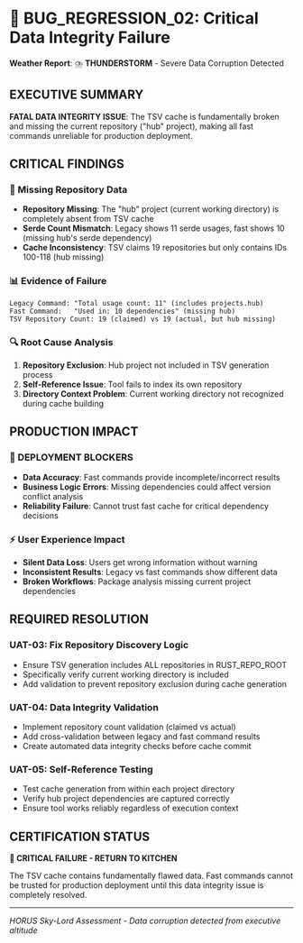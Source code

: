 # 🐛 BUG_REGRESSION_02: Critical Data Integrity Failure

**Weather Report**: ⛈️ **THUNDERSTORM** - Severe Data Corruption Detected

## EXECUTIVE SUMMARY
**FATAL DATA INTEGRITY ISSUE**: The TSV cache is fundamentally broken and missing the current repository ("hub" project), making all fast commands unreliable for production deployment.

## CRITICAL FINDINGS

### 🚨 Missing Repository Data
- **Repository Missing**: The "hub" project (current working directory) is completely absent from TSV cache
- **Serde Count Mismatch**: Legacy shows 11 serde usages, fast shows 10 (missing hub's serde dependency)
- **Cache Inconsistency**: TSV claims 19 repositories but only contains IDs 100-118 (hub missing)

### 📊 Evidence of Failure
```
Legacy Command: "Total usage count: 11" (includes projects.hub)
Fast Command:   "Used in: 10 dependencies" (missing hub)
TSV Repository Count: 19 (claimed) vs 19 (actual, but hub missing)
```

### 🔍 Root Cause Analysis
1. **Repository Exclusion**: Hub project not included in TSV generation process
2. **Self-Reference Issue**: Tool fails to index its own repository
3. **Directory Context Problem**: Current working directory not recognized during cache building

## PRODUCTION IMPACT

### 🚫 DEPLOYMENT BLOCKERS
- **Data Accuracy**: Fast commands provide incomplete/incorrect results
- **Business Logic Errors**: Missing dependencies could affect version conflict analysis
- **Reliability Failure**: Cannot trust fast cache for critical dependency decisions

### ⚡ User Experience Impact
- **Silent Data Loss**: Users get wrong information without warning
- **Inconsistent Results**: Legacy vs fast commands show different data
- **Broken Workflows**: Package analysis missing current project dependencies

## REQUIRED RESOLUTION

### UAT-03: Fix Repository Discovery Logic
- Ensure TSV generation includes ALL repositories in RUST_REPO_ROOT
- Specifically verify current working directory is included
- Add validation to prevent repository exclusion during cache generation

### UAT-04: Data Integrity Validation
- Implement repository count validation (claimed vs actual)
- Add cross-validation between legacy and fast command results
- Create automated data integrity checks before cache commit

### UAT-05: Self-Reference Testing
- Test cache generation from within each project directory
- Verify hub project dependencies are captured correctly
- Ensure tool works reliably regardless of execution context

## CERTIFICATION STATUS
**🚫 CRITICAL FAILURE - RETURN TO KITCHEN**

The TSV cache contains fundamentally flawed data. Fast commands cannot be trusted for production deployment until this data integrity issue is completely resolved.

---
*HORUS Sky-Lord Assessment - Data corruption detected from executive altitude*